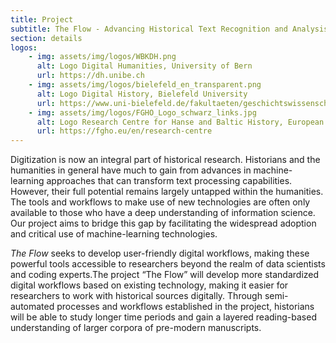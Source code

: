 ```yaml
---
title: Project
subtitle: The Flow - Advancing Historical Text Recognition and Analysis
section: details
logos:
    - img: assets/img/logos/WBKDH.png
      alt: Logo Digital Humanities, University of Bern
      url: https://dh.unibe.ch
    - img: assets/img/logos/bielefeld_en_transparent.png
      alt: Logo Digital History, Bielefeld University
      url: https://www.uni-bielefeld.de/fakultaeten/geschichtswissenschaft/abteilung/arbeitsbereiche/digital-history/
    - img: assets/img/logos/FGHO_Logo_schwarz_links.jpg
      alt: Logo Research Centre for Hanse and Baltic History, European Hansemuseum Lübeck
      url: https://fgho.eu/en/research-centre
---
```

Digitization is now an integral part of historical research. Historians and the humanities in general have much to gain from advances in machine-learning approaches that can transform text processing capabilities. However, their full potential remains largely untapped within the humanities. The tools and workflows to make use of new technologies are often only available to those who have a deep understanding of information science. Our project aims to bridge this gap by facilitating the widespread adoption and critical use of machine-learning technologies.

*The Flow* seeks to develop user-friendly digital workflows, making these powerful tools accessible to researchers beyond the realm of data scientists and coding experts.The project “The Flow” will develop more standardized digital workflows based on existing technology, making it easier for researchers to work with historical sources digitally. Through semi-automated processes and workflows established in the project, historians will be able to study longer time periods and gain a layered reading-based understanding of larger corpora of pre-modern manuscripts.
